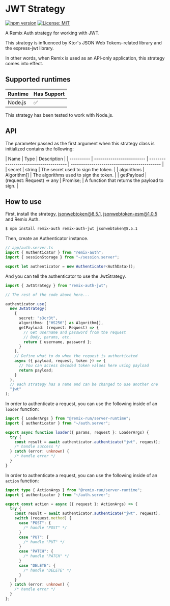 # JWT Strategy

[![npm version](https://badge.fury.io/js/remix-auth-jwt.svg)](https://badge.fury.io/js/remix-auth-jwt)
[![License: MIT](https://img.shields.io/badge/License-MIT-yellow.svg)](https://opensource.org/licenses/MIT)

A Remix Auth strategy for working with JWT.

This strategy is influenced by Ktor's JSON Web Tokens-related library and the express-jwt library.

In other words, when Remix is used as an API-only application, this strategy comes into effect.

## Supported runtimes

| Runtime | Has Support |
| ------- | ----------- |
| Node.js | ✅          |

This strategy has been tested to work with Node.js.

## API

The parameter passed as the first argument when this strategy class is initialized contains the following:

| Name       | Type                      | Description                            |
| ---------- | ------------------------- | -------------------------------------- | -------------------------------------------- |
| secret     | string                    | The secret used to sign the token.     |
| algorithms | Algorithm[]               | The algorithms used to sign the token. |
| getPayload | (request: Request) => any | Promise<any>;                          | A function that returns the payload to sign. |

## How to use

<!-- Explain how to use the strategy, here you should tell what options it expects from the developer when instantiating the strategy -->

First, install the strategy, jsonwebtoken@8.5.1, jsonwebtoken-esm@1.0.5 and Remix Auth.

```bash
$ npm install remix-auth remix-auth-jwt jsonwebtoken@8.5.1
```

Then, create an Authenticator instance.

```ts
// app/auth.server.ts
import { Authenticator } from "remix-auth";
import { sessionStorage } from "~/session.server";

export let authenticator = new Authenticator<AuthData>();
```

And you can tell the authenticator to use the JwtStrategy.

```ts
import { JwtStrategy } from "remix-auth-jwt";

// The rest of the code above here...

authenticator.use(
  new JwtStrategy(
    {
      secret: "s3cr3t",
      algorithms: ["HS256"] as Algorithm[],
      getPayload: (request: Request) => {
        // Get username and password from the request
        // Body, params, etc.
        return { username, password };
      }
    },
    // Define what to do when the request is authenticated
    async ({ payload, request, token }) => {
      // You can access decoded token values here using payload      
      return payload;
    }
  ),
  // each strategy has a name and can be changed to use another one
  "jwt"
);
```

In order to authenticate a request, you can use the following inside of an `loader` function:

```ts
import { LoaderArgs } from "@remix-run/server-runtime";
import { authenticator } from "~/auth.server";

export async function loader({ params, request }: LoaderArgs) {
  try {
    const result = await authenticator.authenticate("jwt", request);
    /* handle success */
  } catch (error: unknown) {
    /* handle error */
  }
}
```

In order to authenticate a request, you can use the following inside of an `action` function:

```ts
import type { ActionArgs } from "@remix-run/server-runtime";
import { authenticator } from "~/auth.server";

export const action = async ({ request }: ActionArgs) => {
  try {
    const result = await authenticator.authenticate("jwt", request);
    switch (request.method) {
      case "POST": {
        /* handle "POST" */
      }
      case "PUT": {
        /* handle "PUT" */
      }
      case "PATCH": {
        /* handle "PATCH" */
      }
      case "DELETE": {
        /* handle "DELETE" */
      }
    }
  } catch (error: unknown) {
    /* handle error */
  }
};
```
